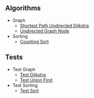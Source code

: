 
## Algorithms
  * Graph
    * [Shortest Path Undirected Dijkstra](https://github.com/NLe1/Pyrithms/blob/master/algorithms/graph/shortest_path_undirected_dijkstra.py)
    * [Undirected Graph Node](https://github.com/NLe1/Pyrithms/blob/master/algorithms/graph/undirected_graph_node.py)
  * Sorting
    * [Counting Sort](https://github.com/NLe1/Pyrithms/blob/master/algorithms/sorting/counting_sort.py)

## Tests
  * Test Graph
    * [Test Dijkstra](https://github.com/NLe1/Pyrithms/blob/master/tests/test_graph/test_dijkstra.py)
    * [Test Union Find](https://github.com/NLe1/Pyrithms/blob/master/tests/test_graph/test_union_find.py)
  * Test Sorting
    * [Test Sort](https://github.com/NLe1/Pyrithms/blob/master/tests/test_sorting/test_sort.py)
